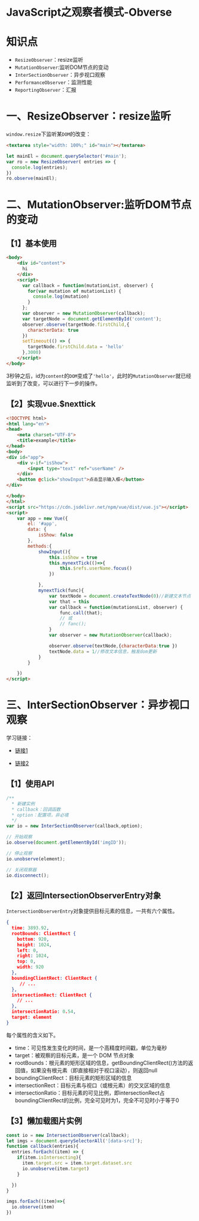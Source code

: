 # JavaScript之观察者模式-Obverse

# 知识点

- `ResizeObserver`：resize监听
- `MutationObserver`:监听DOM节点的变动
- `InterSectionObserver`：异步视口观察
- `PerformanceObserver`：监测性能
- `ReportingObserver`：汇报


# 一、ResizeObserver：resize监听

`window.resize`下监听某`DOM`的改变：

```html
<textarea style="width: 100%;" id="main"></textarea>
```

```js
let mainEl = document.querySelector('#main');
var ro = new ResizeObserver( entries => {
  console.log(entries);
})
ro.observe(mainEl);
```

# 二、MutationObserver:监听DOM节点的变动

## 【1】基本使用

```html
<body>
    <div id="content">
      hi
    </div>
    <script>
      var callback = function(mutationList, observer) {
        for(var mutation of mutationList) {
          console.log(mutation)
        }
      };
      var observer = new MutationObserver(callback);
      var targetNode = document.getElementById('content');
      observer.observe(targetNode.firstChild,{
        characterData: true
      })
      setTimeout(() => {
        targetNode.firstChild.data = 'hello'
      },3000)
    </script>
</body>
```

3秒钟之后，id为`content`的`DOM`变成了`'hello'`，此时的`MutationObserver`就已经监听到了改变，可以进行下一步的操作。

## 【2】实现vue.$nexttick

```html
<!DOCTYPE html>
<html lang="en">
<head>
    <meta charset="UTF-8">
    <title>example</title>
</head>
<body>
<div id="app">
    <div v-if="isShow">
        <input type="text" ref="userName" />
    </div>
    <button @click="showInput">点击显示输入框</button>
</div>

</body>
</html>
<script src="https://cdn.jsdelivr.net/npm/vue/dist/vue.js"></script>
<script>
    var app = new Vue({
        el: '#app',
        data: {
            isShow: false
        },
        methods:{
            showInput(){
                this.isShow = true
                this.mynextTick(()=>{
                    this.$refs.userName.focus()
                })

            },
            mynextTick(func){
                var textNode = document.createTextNode(0)//新建文本节点
                var that = this
                var callback = function(mutationsList, observer) {
                    func.call(that);
                    // 或
                    // fanc();
                }
                var observer = new MutationObserver(callback);

                observer.observe(textNode,{characterData:true })
                textNode.data = 1//修改文本信息，触发dom更新
            }
        }

    })
</script>
```

# 三、InterSectionObserver：异步视口观察

学习链接：

- [链接1](http://www.ruanyifeng.com/blog/2016/11/intersectionobserver_api.html)

- [链接2](https://www.jianshu.com/p/84a86e41eb2b)

## 【1】使用API

```js
/**
  * 新建实例
  * callback：回调函数
  * option：配置项，非必填
  */
var io = new InterSectionObserver(callback,option);

// 开始观察
io.observe(document.getElementById('imgID'));

// 停止观察
io.unobserve(element);

// 关闭观察器
io.disconnect();
```

## 【2】返回IntersectionObserverEntry对象

`IntersectionObserverEntry`对象提供目标元素的信息，一共有六个属性。

```json
{
  time: 3893.92,
  rootBounds: ClientRect {
    bottom: 920,
    height: 1024,
    left: 0,
    right: 1024,
    top: 0,
    width: 920
  },
  boundingClientRect: ClientRect {
     // ...
  },
  intersectionRect: ClientRect {
    // ...
  },
  intersectionRatio: 0.54,
  target: element
}
```

每个属性的含义如下。


- time：可见性发生变化的时间，是一个高精度时间戳，单位为毫秒
- target：被观察的目标元素，是一个 DOM 节点对象
- rootBounds：根元素的矩形区域的信息，getBoundingClientRect()方法的返回值，如果没有根元素（即直接相对于视口滚动），则返回null
- boundingClientRect：目标元素的矩形区域的信息
- intersectionRect：目标元素与视口（或根元素）的交叉区域的信息
- intersectionRatio：目标元素的可见比例，即intersectionRect占boundingClientRect的比例，完全可见时为1，完全不可见时小于等于0


## 【3】懒加载图片实例

```js
const io = new IntersectionObserver(callback);
let imgs = document.querySelectorAll('[data-src]');
function callback(entries){
  entries.forEach((item) => {
    if(item.isIntersecting){
      item.target.src = item.target.dataset.src
      io.unobserve(item.target)
    }

  })
}

imgs.forEach((item)=>{
  io.observe(item)
})
```
